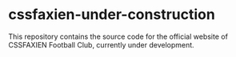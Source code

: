 # cssfaxien-under-construction
This repository contains the source code for the official website of CSSFAXIEN Football Club, currently under development.
